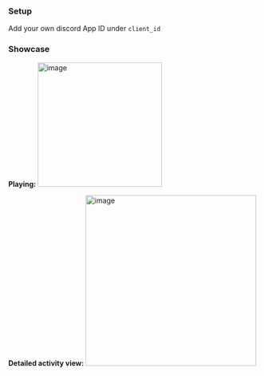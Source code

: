 ### Setup
Add your own discord App ID under ```client_id```

### Showcase
**Playing:**
<img width="249" alt="image" src="https://github.com/meokdev/discord-custom-activity/assets/62682756/80dd9794-c0c2-43d7-9947-9024ef40228d">

**Detailed activity view:**
<img width="342" alt="image" src="https://github.com/meokdev/discord-custom-activity/assets/62682756/0c7b05a0-f89c-4177-9adc-a45c8209daae">
